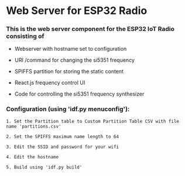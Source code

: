 # Web Server for ESP32 Radio

### This is the web server component for the ESP32 IoT Radio consisting of
    
* Webserver with hostname set to configuration
    
* URI /command for changing the si5351 frequency
    
* SPIFFS partition for storing the static content
    
* React.js frequency control UI
    
* Code for controlling the si5351 frequency synthesizer


### Configuration (using 'idf.py menuconfig'):

    1. Set the Partition table to Custom Partition Table CSV with file name 'partitions.csv'

    2. Set the SPIFFS maximum name length to 64

    3. Edit the SSID and password for your wifi
    
    4. Edit the hostname
    
    5. Build using 'idf.py build'

